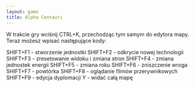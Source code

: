 ```yaml
---
layout: game
title: Alpha Centauri
---
```


W trakcie gry wciśnij CTRL+K, przechodząc tym samym do edytora 
mapy.
Teraz możesz wpisać następujące kody:

SHIFT+F1	- stworzenie jednostki
SHIFT+F2	- odkrycie nowej technologii
SHIFT+F3	- zresetowanie widoku i zmiana stron
SHIFT+F4	- zmiana jednostek energii
SHIFT+F5	- zmiana roku
SHIFT+F6	- zniszczenie wroga
SHIFT+F7	- powtórka
SHIFT+F8	- oglądanie filmów przerywnikowych
SHIFT+F9	- edycja dyplomacji
Y	- widać całą mapę
